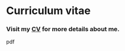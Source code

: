 # Curriculum vitae

### Visit my [CV](https://vetrivel07.github.io/vetrivel-m-cv/) for more details about me.

<i class="fa fa-file-pdf-o" aria-hidden="true"></i> pdf
